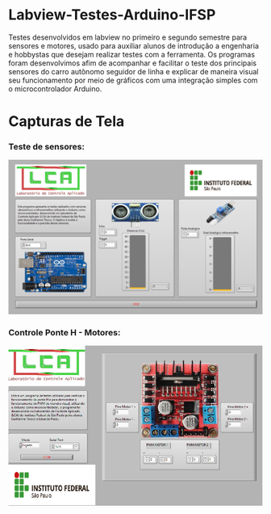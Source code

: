 # Labview-Testes-Arduino-IFSP
Testes desenvolvidos em labview no primeiro e segundo semestre para sensores e motores, usado para auxiliar alunos de introdução a engenharia e hobbystas que desejam realizar testes com a ferramenta. Os programas foram desenvolvimos afim de acompanhar e facilitar o teste dos principais sensores do carro autônomo seguidor de linha e explicar de maneira visual seu funcionamento por meio de gráficos com uma integração simples com o microcontrolador Arduino.
# Capturas de Tela
### Teste de sensores:
![Interface do programa](imagens/TesteSensoresPrint.png)
### Controle Ponte H - Motores:
![Interface do programa2](imagens/TestePonteHPrint.png)


